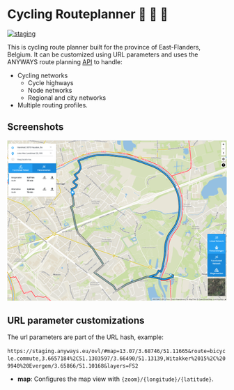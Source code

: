 # Cycling Routeplanner :bicyclist: :bicyclist: :bicyclist:

[![staging](https://github.com/anyways-open/functional-routeplanner-ovl/actions/workflows/staging.yml/badge.svg)](https://github.com/anyways-open/functional-routeplanner-ovl/actions/workflows/staging.yml)

This is cycling route planner built for the province of East-Flanders, Belgium. It can be customized using URL parameters and uses the ANYWAYS route planning [API](https://docs.anyways.eu/routing-api/) to handle:

- Cycling networks
  - Cycle highways
  - Node networks
  - Regional and city networks
- Multiple routing profiles.

## Screenshots

<img src="https://github.com/anyways-open/functional-routeplanner-ovl/raw/develop/docs/screenshots/screenshot01.png" width="600"/>

## URL parameter customizations

The url parameters are part of the URL hash, example:

`https://staging.anyways.eu/ovl/#map=13.07/3.68746/51.11665&route=bicycle.commute,3.6657184%2C51.1303597/3.66490/51.13139,Witakker%2015%2C%209940%20Evergem/3.65866/51.10168&layers=FS2`

- __map__: Configures the map view with `{zoom}/{longitude}/{latitude}`.